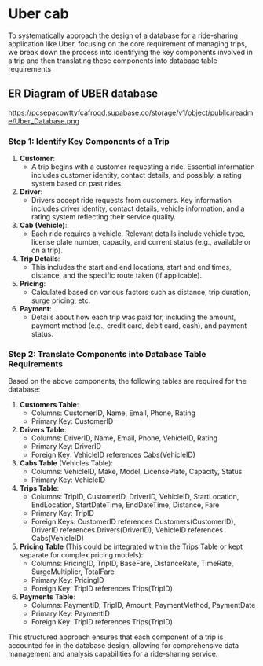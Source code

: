 # Uber cab

To systematically approach the design of a database for a ride-sharing application like Uber, focusing on the core requirement of managing trips, we break down the process into identifying the key components involved in a trip and then translating these components into database table requirements

## ER Diagram of UBER database

https://pcsepacpwttyfcafroqd.supabase.co/storage/v1/object/public/readme/Uber_Database.png

### **Step 1: Identify Key Components of a Trip**

1. **Customer**:
    - A trip begins with a customer requesting a ride. Essential information includes customer identity, contact details, and possibly, a rating system based on past rides.
2. **Driver**:
    - Drivers accept ride requests from customers. Key information includes driver identity, contact details, vehicle information, and a rating system reflecting their service quality.
3. **Cab (Vehicle)**:
    - Each ride requires a vehicle. Relevant details include vehicle type, license plate number, capacity, and current status (e.g., available or on a trip).
4. **Trip Details**:
    - This includes the start and end locations, start and end times, distance, and the specific route taken (if applicable).
5. **Pricing**:
    - Calculated based on various factors such as distance, trip duration, surge pricing, etc.
6. **Payment**:
    - Details about how each trip was paid for, including the amount, payment method (e.g., credit card, debit card, cash), and payment status.

### **Step 2: Translate Components into Database Table Requirements**

Based on the above components, the following tables are required for the database:

1. **Customers Table**:
    - Columns: CustomerID, Name, Email, Phone, Rating
    - Primary Key: CustomerID
2. **Drivers Table**:
    - Columns: DriverID, Name, Email, Phone, VehicleID, Rating
    - Primary Key: DriverID
    - Foreign Key: VehicleID references Cabs(VehicleID)
3. **Cabs Table** (Vehicles Table):
    - Columns: VehicleID, Make, Model, LicensePlate, Capacity, Status
    - Primary Key: VehicleID
4. **Trips Table**:
    - Columns: TripID, CustomerID, DriverID, VehicleID, StartLocation, EndLocation, StartDateTime, EndDateTime, Distance, Fare
    - Primary Key: TripID
    - Foreign Keys: CustomerID references Customers(CustomerID), DriverID references Drivers(DriverID), VehicleID references Cabs(VehicleID)
5. **Pricing Table** (This could be integrated within the Trips Table or kept separate for complex pricing models):
    - Columns: PricingID, TripID, BaseFare, DistanceRate, TimeRate, SurgeMultiplier, TotalFare
    - Primary Key: PricingID
    - Foreign Key: TripID references Trips(TripID)
6. **Payments Table**:
    - Columns: PaymentID, TripID, Amount, PaymentMethod, PaymentDate
    - Primary Key: PaymentID
    - Foreign Key: TripID references Trips(TripID)

This structured approach ensures that each component of a trip is accounted for in the database design, allowing for comprehensive data management and analysis capabilities for a ride-sharing service.  